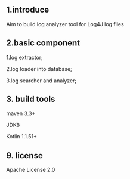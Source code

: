 ## 1.introduce
Aim to build log analyzer tool for Log4J log files


##  2.basic component
1.log extractor;

2.log loader into database;

3.log searcher and analyzer;


## 3. build tools
maven 3.3+

JDK8

Kotlin 1.1.51+


##  9. license
Apache License 2.0
